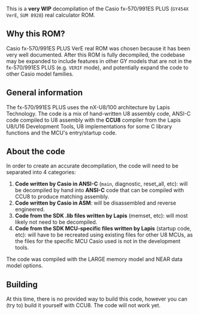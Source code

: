 This is a **very WIP** decompilation of the Casio fx-570/991ES PLUS (`GY454X VerE`, `SUM 8928`) real calculator ROM.

## Why this ROM?
Casio fx-570/991ES PLUS VerE real ROM was chosen because it has been very well documented.
After this ROM is fully decompiled, the codebase may be expanded to include features in other GY models that are not in the fx-570/991ES PLUS (e.g. `VERIF` mode), and potentially expand the code to other Casio model families.

## General information
The fx-570/991ES PLUS uses the nX-U8/100 architecture by Lapis Technology.
The code is a mix of hand-written U8 assembly code, ANSI-C code compiled to U8 assembly with the **CCU8** compiler from the Lapis U8/U16 Development Tools, U8 implementations for some C library functions and the MCU's entry/startup code.

## About the code
In order to create an accurate decompilation, the code will need to be separated into 4 categories:
1. **Code written by Casio in ANSI-C** (`main`, diagnostic, reset_all, etc): will be decompiled by hand into **ANSI-C** code that can be compiled with CCU8 to produce matching assembly.
2. **Code written by Casio in ASM**: will be disassembled and reverse engineered.
3. **Code from the SDK .lib files written by Lapis** (memset, etc): will most likely not need to be decompiled.
4. **Code from the SDK MCU-specific files written by Lapis** (startup code, etc): will have to be recreated using existing files for other U8 MCUs, as the files for the specific MCU Casio used is not in the development tools.

The code was compiled with the LARGE memory model and NEAR data model options.

## Building
At this time, there is no provided way to build this code, however you can (try to) build it yourself with CCU8. The code will not work yet.
